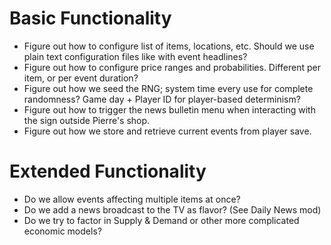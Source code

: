 ﻿# Basic Functionality

* Figure out how to configure list of items, locations, etc. Should we use plain
  text configuration files like with event headlines?
* Figure out how to configure price ranges and probabilities. Different per item,
  or per event duration?
* Figure out how we seed the RNG; system time every use for complete randomness?
  Game day + Player ID for player-based determinism?
* Figure out how to trigger the news bulletin menu when interacting with the
  sign outside Pierre's shop.
* Figure out how we store and retrieve current events from player save.

# Extended Functionality
* Do we allow events affecting multiple items at once?
* Do we add a news broadcast to the TV as flavor? (See Daily News mod)
* Do we try to factor in Supply & Demand or other more complicated economic models?
